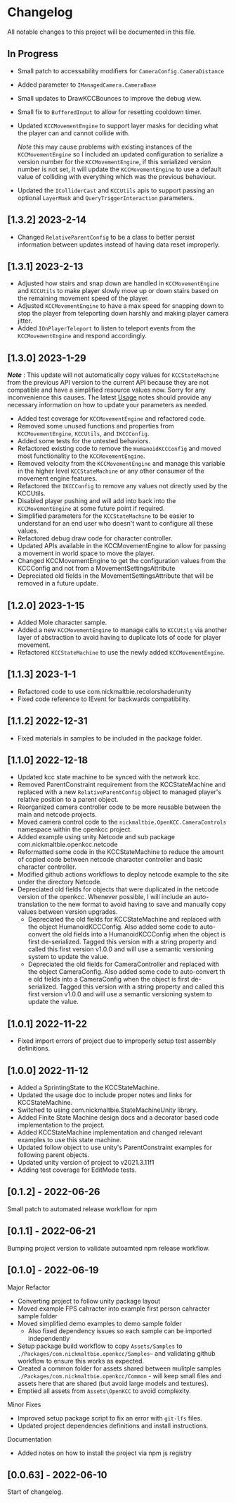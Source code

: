 # Changelog

All notable changes to this project will be documented in this file.

## In Progress

* Small patch to accessability modifiers for `CameraConfig.CameraDistance`
* Added parameter to `IManagedCamera.CameraBase`
* Small updates to DrawKCCBounces to improve the debug view.
* Small fix to `BufferedInput` to allow for resetting cooldown timer.
* Updated `KCCMovementEngine` to support layer masks for deciding what
    the player can and cannot collide with.

    _Note_ this may cause problems with existing instances of the `KCCMovementEngine`
    so I included an updated configuration to serialize a version number
    for the `KCCMovementEngine`, if this serialized version number is not set,
    it will update the `KCCMovementEngine` to use a default value of
    colliding with everything which was the previous behaviour.

* Updated the `IColliderCast` and `KCCUtils` apis to support passing
    an optional `LayerMask` and `QueryTriggerInteraction` parameters.

## [1.3.2] 2023-2-14

* Changed `RelativeParentConfig` to be a class to better persist information
    between updates instead of having data reset improperly.

## [1.3.1] 2023-2-13

* Adjusted how stairs and snap down are handled in `KCCMovementEngine`
    and `KCCUtils` to make player slowly move up or down stairs based on
    the remaining movement speed of the player.
* Adjusted `KCCMovementEngine` to have a max speed for snapping down
    to stop the player from teleporting down harshly and making player camera
    jitter.
* Added `IOnPlayerTeleport` to listen to teleport events from
    the `KCCMovementEngine` and respond accordingly.

## [1.3.0] 2023-1-29

_**Note**_ : This update will not automatically
copy values for `KCCStateMachine` from the previous
API version to the current API because they are
not compatible and have a simplified resource
values now. Sorry for any inconvenience this causes.
The latest [Usage](https://nickmaltbie.com/OpenKCC/docs/manual/usage.html)
notes should provide any necessary information
on how to update your parameters as needed.

* Added test coverage for `KCCMovementEngine` and refactored code.
* Removed some unused functions and properties from `KCCMovementEngine`,
    `KCCUtils`, and `IKCCConfig`.
* Added some tests for the untested behaviors.
* Refactored existing code to remove the `HumanoidKCCConfig` and moved
    most functionality to the `KCCMovementEngine`.
* Removed velocity from the `KCCMovementEngine` and manage this variable
    in the higher level `KCCStateMachine` or any other consumer
    of the movement engine features.
* Refactored the `IKCCConfig` to remove any values not directly
    used by the KCCUtils.
* Disabled player pushing and will add into back into the `KCCMovementEngine`
    at some future point if required.
* Simplified parameters for the `KCCStateMachine` to be easier to understand
    for an end user who doesn't want to configure all these values.
* Refactored debug draw code for character controller.
* Updated APIs available in the KCCMovementEngine to allow
    for passing a movement in world space to move the player.
* Changed KCCMovementEngine to get the configuration values
    from the KCCConfig and not from a MovementSettingsAttribute
* Depreciated old fields in the MovementSettingsAttribute
    that will be removed in a future update.

## [1.2.0] 2023-1-15

* Added Mole character sample.
* Added a new `KCCMovementEngine` to manage calls to `KCCUtils` via
    another layer of abstraction to avoid having to duplicate
    lots of code for player movement.
* Refactored `KCCStateMachine` to use the newly added `KCCMovementEngine`.

## [1.1.3] 2023-1-1

* Refactored code to use com.nickmaltbie.recolorshaderunity
* Fixed code reference to IEvent for backwards compatibility.

## [1.1.2] 2022-12-31

* Fixed materials in samples to be included in the package folder.

## [1.1.0] 2022-12-18

* Updated kcc state machine to be synced with the network kcc.
* Removed ParentConstraint requirement from the KCCStateMachine
    and replaced with a new `RelativeParentConfig` object to managed
    player's relative position to a parent object.
* Reorganized camera controller code to be more reusable between the main
    and netcode projects.
* Moved camera control code to the `nickmaltbie.OpenKCC.CameraControls`
    namespace within the openkcc project.
* Added example using unity Netcode and sub package com.nickmaltbie.openkcc.netcode
* Reformatted some code in the KCCStateMachine to reduce the amount of copied
    code between netcode character controller and basic character controller.
* Modified github actions workflows to deploy netcode example to the site
    under the directory Netcode.
* Depreciated old fields for objects that were duplicated in
    the netcode version of the openkcc.
    Whenever possible, I will include an auto-translation to the new format
    to avoid having to save and manually copy values between version upgrades.
    * Depreciated the old fields for KCCStateMachine and replaced with the
        object HumanoidKCCConfig. Also added some code to auto-convert the old
        fields into a HumanoidKCCConfig when the object is first de-serialized.
        Tagged this version with a string property and called this first version
        v1.0.0 and will use a semantic versioning system to update the value.
    * Depreciated the old fields for CameraController and replaced with the
        object CameraConfig. Also added some code to auto-convert th e old
        fields into a CameraConfig when the object is first de-serialized.
        Tagged this version with a string property and called this first version
        v1.0.0 and will use a semantic versioning system to update the value.

## [1.0.1] 2022-11-22

* Fixed import errors of project due to improperly setup test assembly definitions.

## [1.0.0] 2022-11-12

* Added a SprintingState to the KCCStateMachine.
* Updated the usage doc to include proper notes and links for KCCStateMachine.
* Switched to using com.nickmaltbie.StateMachineUnity library.
* Added Finite State Machine design docs and a decorator
    based code implementation to the project.
* Added KCCStateMachine implementation and changed relevant examples to use
    this state machine.
* Updated follow object to use unity's ParentConstraint
    examples for following parent objects.
* Updated unity version of project to v2021.3.11f1
* Adding test coverage for EditMode tests.

## [0.1.2] - 2022-06-26

Small patch to automated release workflow for npm

## [0.1.1] - 2022-06-21

Bumping project version to validate autoamted npm release workflow.

## [0.1.0] - 2022-06-19

Major Refactor

* Converting project to follow unity package layout
* Moved example FPS cahracter into example first person cahracter sample folder
* Moved simplified demo examples to demo sample folder
    * Also fixed dependency issues so each sample can be imported independently
* Setup package build workflow to copy `Assets/Samples` to
    `./Packages/com.nickmaltbie.openkcc/Samples~` and validating github workflow
    to ensure this works as expected.
* Created a common folder for assets shared between mulitple samples
    `./Packages/com.nickmaltbie.openkcc/Common` - will keep small files
    and assets here that are shared (but avoid large models and textures).
* Emptied all assets from `Assets\OpenKCC` to avoid complexity.

Minor Fixes

* Improved setup package script to fix an error with `git-lfs` files.
* Updated project dependencies definitions and install instructions.

Documentation

* Added notes on how to install the project via npm js registry

## [0.0.63] - 2022-06-10

Start of changelog.
